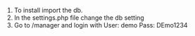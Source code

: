 1) To install import the db.
2) In the settings.php file change the db setting
3) Go to /manager and login with 
    User: demo
    Pass: DEmo1234
